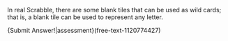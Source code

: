 In real Scrabble, there are some blank tiles that can be used as wild cards; that is, a blank tile can be used to represent any letter.

{Submit Answer!|assessment}(free-text-1120774427)

